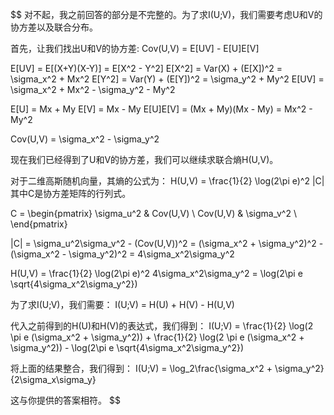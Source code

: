 
$$
对不起，我之前回答的部分是不完整的。为了求I(U;V)，我们需要考虑U和V的协方差以及联合分布。

首先，让我们找出U和V的协方差:
Cov(U,V) = E[UV] - E[U]E[V]

E[UV] = E[(X+Y)(X-Y)] = E[X^2 - Y^2]
E[X^2] = Var(X) + (E[X])^2 = \sigma_x^2 + Mx^2
E[Y^2] = Var(Y) + (E[Y])^2 = \sigma_y^2 + My^2
E[UV] = \sigma_x^2 + Mx^2 - \sigma_y^2 - My^2

E[U] = Mx + My
E[V] = Mx - My
E[U]E[V] = (Mx + My)(Mx - My) = Mx^2 - My^2

Cov(U,V) = \sigma_x^2 - \sigma_y^2

现在我们已经得到了U和V的协方差，我们可以继续求联合熵H(U,V)。

对于二维高斯随机向量，其熵的公式为：
H(U,V) = \frac{1}{2} \log(2\pi e)^2 |C|
其中C是协方差矩阵的行列式。

C = \begin{pmatrix} 
\sigma_u^2 & Cov(U,V) \\
Cov(U,V) & \sigma_v^2 \\
\end{pmatrix}

|C| = \sigma_u^2\sigma_v^2 - (Cov(U,V))^2
= (\sigma_x^2 + \sigma_y^2)^2 - (\sigma_x^2 - \sigma_y^2)^2
= 4\sigma_x^2\sigma_y^2

H(U,V) = \frac{1}{2} \log(2\pi e)^2 4\sigma_x^2\sigma_y^2
= \log(2\pi e \sqrt{4\sigma_x^2\sigma_y^2})

为了求I(U;V)，我们需要：
I(U;V) = H(U) + H(V) - H(U,V)

代入之前得到的H(U)和H(V)的表达式，我们得到：
I(U;V) = \frac{1}{2} \log(2 \pi e (\sigma_x^2 + \sigma_y^2)) + \frac{1}{2} \log(2 \pi e (\sigma_x^2 + \sigma_y^2)) - \log(2\pi e \sqrt{4\sigma_x^2\sigma_y^2})

将上面的结果整合，我们得到：
I(U;V) = \log_2\frac{\sigma_x^2 + \sigma_y^2}{2\sigma_x\sigma_y}

这与你提供的答案相符。
$$